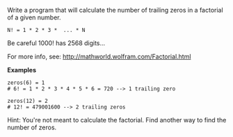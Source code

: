 Write a program that will calculate the number of trailing zeros in a factorial of a given number.

```
N! = 1 * 2 * 3 *  ... * N
```

Be careful 1000! has 2568 digits...

For more info, see: http://mathworld.wolfram.com/Factorial.html

**Examples**
```
zeros(6) = 1
# 6! = 1 * 2 * 3 * 4 * 5 * 6 = 720 --> 1 trailing zero

zeros(12) = 2
# 12! = 479001600 --> 2 trailing zeros
```

Hint: You're not meant to calculate the factorial. Find another way to find the number of zeros.